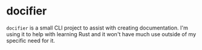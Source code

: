 # docifier
`docifier` is a small CLI project to assist with creating documentation. I'm using it to help with learning Rust and it won't have much use outside of my specific need for it. 
